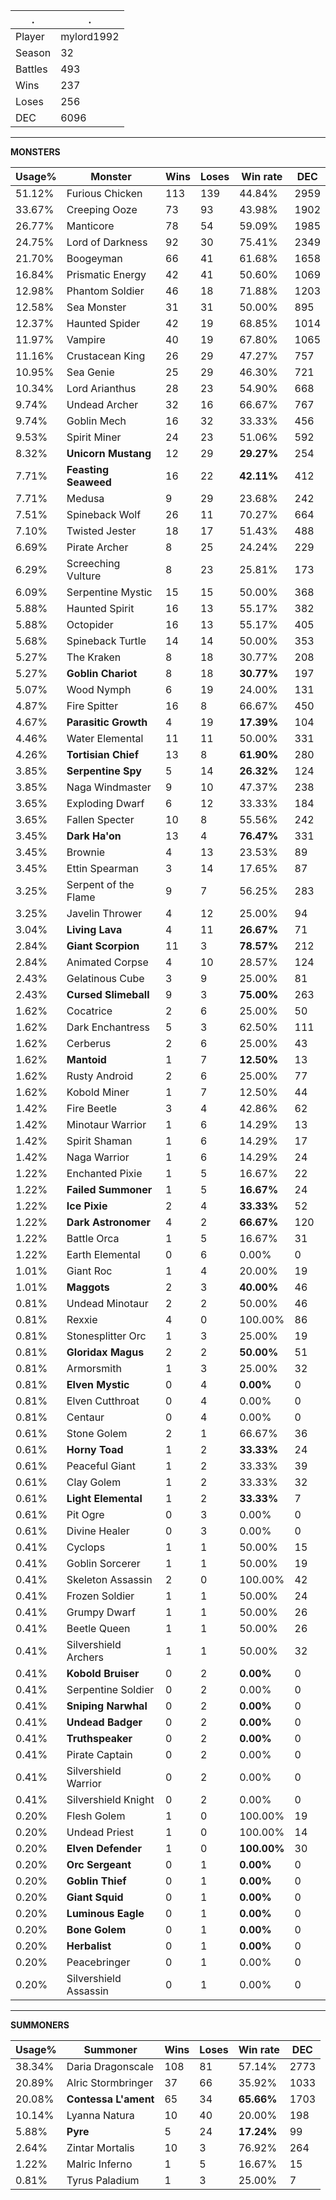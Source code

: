 .|.
|-|-
Player|mylord1992
Season|32
Battles|493
Wins|237
Loses|256
DEC|6096

---
**MONSTERS**

Usage%|Monster|Wins|Loses|Win rate|DEC|
-|-|-|-|-|-|
51.12%|Furious Chicken|113|139|44.84%|2959|
33.67%|Creeping Ooze|73|93|43.98%|1902|
26.77%|Manticore|78|54|59.09%|1985|
24.75%|Lord of Darkness|92|30|75.41%|2349|
21.70%|Boogeyman|66|41|61.68%|1658|
16.84%|Prismatic Energy|42|41|50.60%|1069|
12.98%|Phantom Soldier|46|18|71.88%|1203|
12.58%|Sea Monster|31|31|50.00%|895|
12.37%|Haunted Spider|42|19|68.85%|1014|
11.97%|Vampire|40|19|67.80%|1065|
11.16%|Crustacean King|26|29|47.27%|757|
10.95%|Sea Genie|25|29|46.30%|721|
10.34%|Lord Arianthus|28|23|54.90%|668|
9.74%|Undead Archer|32|16|66.67%|767|
9.74%|Goblin Mech|16|32|33.33%|456|
9.53%|Spirit Miner|24|23|51.06%|592|
8.32%|**Unicorn Mustang**|12|29|**29.27%**|254|
7.71%|**Feasting Seaweed**|16|22|**42.11%**|412|
7.71%|Medusa|9|29|23.68%|242|
7.51%|Spineback Wolf|26|11|70.27%|664|
7.10%|Twisted Jester|18|17|51.43%|488|
6.69%|Pirate Archer|8|25|24.24%|229|
6.29%|Screeching Vulture|8|23|25.81%|173|
6.09%|Serpentine Mystic|15|15|50.00%|368|
5.88%|Haunted Spirit|16|13|55.17%|382|
5.88%|Octopider|16|13|55.17%|405|
5.68%|Spineback Turtle|14|14|50.00%|353|
5.27%|The Kraken|8|18|30.77%|208|
5.27%|**Goblin Chariot**|8|18|**30.77%**|197|
5.07%|Wood Nymph|6|19|24.00%|131|
4.87%|Fire Spitter|16|8|66.67%|450|
4.67%|**Parasitic Growth**|4|19|**17.39%**|104|
4.46%|Water Elemental|11|11|50.00%|331|
4.26%|**Tortisian Chief**|13|8|**61.90%**|280|
3.85%|**Serpentine Spy**|5|14|**26.32%**|124|
3.85%|Naga Windmaster|9|10|47.37%|238|
3.65%|Exploding Dwarf|6|12|33.33%|184|
3.65%|Fallen Specter|10|8|55.56%|242|
3.45%|**Dark Ha'on**|13|4|**76.47%**|331|
3.45%|Brownie|4|13|23.53%|89|
3.45%|Ettin Spearman|3|14|17.65%|87|
3.25%|Serpent of the Flame|9|7|56.25%|283|
3.25%|Javelin Thrower|4|12|25.00%|94|
3.04%|**Living Lava**|4|11|**26.67%**|71|
2.84%|**Giant Scorpion**|11|3|**78.57%**|212|
2.84%|Animated Corpse|4|10|28.57%|124|
2.43%|Gelatinous Cube|3|9|25.00%|81|
2.43%|**Cursed Slimeball**|9|3|**75.00%**|263|
1.62%|Cocatrice|2|6|25.00%|50|
1.62%|Dark Enchantress|5|3|62.50%|111|
1.62%|Cerberus|2|6|25.00%|43|
1.62%|**Mantoid**|1|7|**12.50%**|13|
1.62%|Rusty Android|2|6|25.00%|77|
1.62%|Kobold Miner|1|7|12.50%|44|
1.42%|Fire Beetle|3|4|42.86%|62|
1.42%|Minotaur Warrior|1|6|14.29%|13|
1.42%|Spirit Shaman|1|6|14.29%|17|
1.42%|Naga Warrior|1|6|14.29%|24|
1.22%|Enchanted Pixie|1|5|16.67%|22|
1.22%|**Failed Summoner**|1|5|**16.67%**|24|
1.22%|**Ice Pixie**|2|4|**33.33%**|52|
1.22%|**Dark Astronomer**|4|2|**66.67%**|120|
1.22%|Battle Orca|1|5|16.67%|31|
1.22%|Earth Elemental|0|6|0.00%|0|
1.01%|Giant Roc|1|4|20.00%|19|
1.01%|**Maggots**|2|3|**40.00%**|46|
0.81%|Undead Minotaur|2|2|50.00%|46|
0.81%|Rexxie|4|0|100.00%|86|
0.81%|Stonesplitter Orc|1|3|25.00%|19|
0.81%|**Gloridax Magus**|2|2|**50.00%**|51|
0.81%|Armorsmith|1|3|25.00%|32|
0.81%|**Elven Mystic**|0|4|**0.00%**|0|
0.81%|Elven Cutthroat|0|4|0.00%|0|
0.81%|Centaur|0|4|0.00%|0|
0.61%|Stone Golem|2|1|66.67%|36|
0.61%|**Horny Toad**|1|2|**33.33%**|24|
0.61%|Peaceful Giant|1|2|33.33%|39|
0.61%|Clay Golem|1|2|33.33%|32|
0.61%|**Light Elemental**|1|2|**33.33%**|7|
0.61%|Pit Ogre|0|3|0.00%|0|
0.61%|Divine Healer|0|3|0.00%|0|
0.41%|Cyclops|1|1|50.00%|15|
0.41%|Goblin Sorcerer|1|1|50.00%|19|
0.41%|Skeleton Assassin|2|0|100.00%|42|
0.41%|Frozen Soldier|1|1|50.00%|24|
0.41%|Grumpy Dwarf|1|1|50.00%|26|
0.41%|Beetle Queen|1|1|50.00%|26|
0.41%|Silvershield Archers|1|1|50.00%|32|
0.41%|**Kobold Bruiser**|0|2|**0.00%**|0|
0.41%|Serpentine Soldier|0|2|0.00%|0|
0.41%|**Sniping Narwhal**|0|2|**0.00%**|0|
0.41%|**Undead Badger**|0|2|**0.00%**|0|
0.41%|**Truthspeaker**|0|2|**0.00%**|0|
0.41%|Pirate Captain|0|2|0.00%|0|
0.41%|Silvershield Warrior|0|2|0.00%|0|
0.41%|Silvershield Knight|0|2|0.00%|0|
0.20%|Flesh Golem|1|0|100.00%|19|
0.20%|Undead Priest|1|0|100.00%|14|
0.20%|**Elven Defender**|1|0|**100.00%**|30|
0.20%|**Orc Sergeant**|0|1|**0.00%**|0|
0.20%|**Goblin Thief**|0|1|**0.00%**|0|
0.20%|**Giant Squid**|0|1|**0.00%**|0|
0.20%|**Luminous Eagle**|0|1|**0.00%**|0|
0.20%|**Bone Golem**|0|1|**0.00%**|0|
0.20%|**Herbalist**|0|1|**0.00%**|0|
0.20%|Peacebringer|0|1|0.00%|0|
0.20%|Silvershield Assassin|0|1|0.00%|0|

---
**SUMMONERS**

Usage%|Summoner|Wins|Loses|Win rate|DEC|
-|-|-|-|-|-|
38.34%|Daria Dragonscale|108|81|57.14%|2773|
20.89%|Alric Stormbringer|37|66|35.92%|1033|
20.08%|**Contessa L'ament**|65|34|**65.66%**|1703|
10.14%|Lyanna Natura|10|40|20.00%|198|
5.88%|**Pyre**|5|24|**17.24%**|99|
2.64%|Zintar Mortalis|10|3|76.92%|264|
1.22%|Malric Inferno|1|5|16.67%|15|
0.81%|Tyrus Paladium|1|3|25.00%|7|
